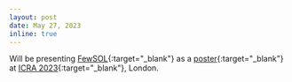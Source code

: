 ```yaml
---
layout: post
date: May 27, 2023
inline: true
---
```


Will be presenting [FewSOL](https://irvlutd.github.io/FewSOL/){:target="_blank"} as a [poster](assets/pdf/FewSOL/posters/ICRA2023_FewSOL_Poster.pdf){:target="_blank"} at [ICRA 2023](https://www.icra2023.org/){:target="_blank"}, London.

